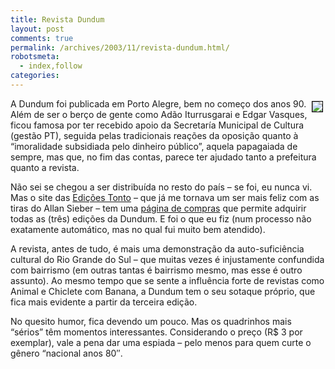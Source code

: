 ```yaml
---
title: Revista Dundum
layout: post
comments: true
permalink: /archives/2003/11/revista-dundum.html/
robotsmeta:
  - index,follow
categories:
---
```

<img src=//chester.me/img/blig/dundum.jpg style="float:right;border:1px solid black; margin:4px">A Dundum foi publicada em Porto Alegre, bem no começo dos anos 90. Além de ser o berço de gente como Adão Iturrusgarai e Edgar Vasques, ficou famosa por ter recebido apoio da Secretaría Municipal de Cultura (gestão PT), seguida pelas tradicionais reações da oposição quanto à &#8220;imoralidade subsidiada pelo dinheiro público&#8221;, aquela papagaiada de sempre, mas que, no fim das contas, parece ter ajudado tanto a prefeitura quanto a revista.

Não sei se chegou a ser distribuída no resto do país &#8211; se foi, eu nunca vi. Mas o site das <a href="http://www.tonto.com.br" >Edições Tonto</a> &#8211; que já me tornava um ser mais feliz com as tiras do Allan Sieber &#8211; tem uma <a href="http://www.tonto.com.br/pedidos.htm" >página de compras</a> que permite adquirir todas as (três) edições da Dundum. E foi o que eu fiz (num processo não exatamente automático, mas no qual fui muito bem atendido).

A revista, antes de tudo, é mais uma demonstração da auto-suficiência cultural do Rio Grande do Sul &#8211; que muitas vezes é injustamente confundida com bairrismo (em outras tantas é bairrismo mesmo, mas esse é outro assunto). Ao mesmo tempo que se sente a influência forte de revistas como Animal e Chiclete com Banana, a Dundum tem o seu sotaque próprio, que fica mais evidente a partir da terceira edição.

No quesito humor, fica devendo um pouco. Mas os quadrinhos mais &#8220;sérios&#8221; têm momentos interessantes. Considerando o preço (R$ 3 por exemplar), vale a pena dar uma espiada &#8211; pelo menos para quem curte o gênero &#8220;nacional anos 80&#8243;.
